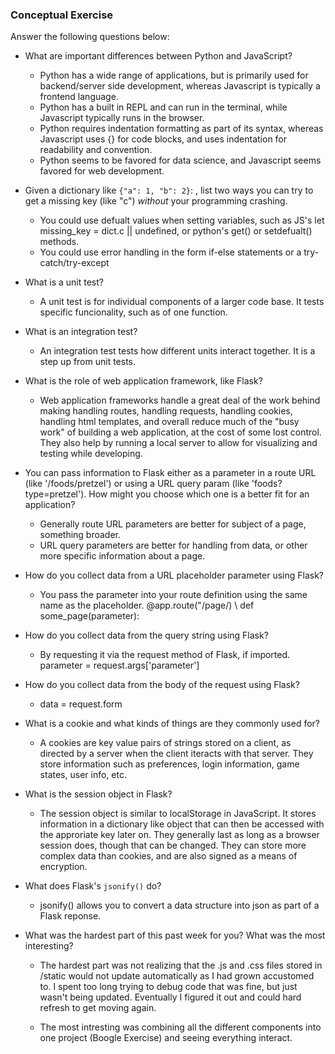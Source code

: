 ### Conceptual Exercise

Answer the following questions below:

- What are important differences between Python and JavaScript?

  - Python has a wide range of applications, but is primarily used for backend/server side development, whereas Javascript is typically a frontend language.
  - Python has a built in REPL and can run in the terminal, while Javascript typically runs in the browser.
  - Python requires indentation formatting as part of its syntax, whereas Javascript uses {} for code blocks, and uses indentation for readability and convention.
  - Python seems to be favored for data science, and Javascript seems favored for web development.

- Given a dictionary like ``{"a": 1, "b": 2}``: , list two ways you 
  can try to get a missing key (like "c") *without* your programming 
  crashing.

  - You could use defualt values when setting variables, such as JS's let missing_key = dict.c || undefined, or python's get() or setdefualt() methods.
  - You could use error handling in the form if-else statements or a try-catch/try-except

- What is a unit test?
  - A unit test is for individual components of a larger code base. It tests specific funcionality, such as of one function.

- What is an integration test?
  - An integration test tests how different units interact together. It is a step up from unit tests.

- What is the role of web application framework, like Flask?
  - Web application frameworks handle a great deal of the work behind making handling routes, handling requests, handling cookies, handling html templates, and overall reduce much of the "busy work" of building a web application, at the cost of some lost control. They also help by running a local server to allow for visualizing and testing while developing.

- You can pass information to Flask either as a parameter in a route URL
  (like '/foods/pretzel') or using a URL query param (like
  'foods?type=pretzel'). How might you choose which one is a better fit
  for an application?
  - Generally route URL parameters are better for subject of a page, something broader.
  - URL query parameters are better for handling from data, or other more specific information about a page.

- How do you collect data from a URL placeholder parameter using Flask?
  - You pass the parameter into your route definition using the same name as the placeholder. @app.route("/page/<parameter>) \ def some_page(parameter):

- How do you collect data from the query string using Flask?
  - By requesting it via the request method of Flask, if imported. parameter = request.args['parameter']

- How do you collect data from the body of the request using Flask?
  - data = request.form

- What is a cookie and what kinds of things are they commonly used for?
  - A cookies are key value pairs of strings stored on a client, as directed by a server when the client iteracts with that server. They store information such as preferences, login information, game states, user info, etc. 

- What is the session object in Flask?
  - The session object is similar to localStorage in JavaScript. It stores information in a dictionary like object that can then be accessed with the approriate key later on. They generally last as long as a browser session does, though that can be changed. They can store more complex data than cookies, and are also signed as a means of encryption. 

- What does Flask's `jsonify()` do?
  - jsonify() allows you to convert a data structure into json as part of a Flask reponse.

- What was the hardest part of this past week for you?
  What was the most interesting?
  - The hardest part was not realizing that the .js and .css files stored in /static would not update automatically as I had grown accustomed to. I spent too long trying to debug code that was fine, but just wasn't being updated. Eventually I figured it out and could hard refresh to get moving again.

  - The most intresting was combining all the different components into one project (Boogle Exercise) and seeing everything interact.
